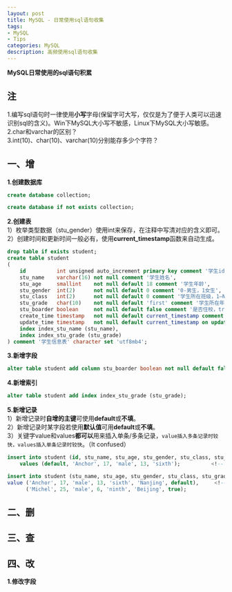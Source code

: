 ```yaml
---
layout: post
title: MySQL - 日常使用sql语句收集
tags:
- MySQL
- Tips
categories: MySQL
description: 高频使用sql语句收集
---  
```

**MySQL日常使用的sql语句积累**

<!-- more -->
## 注
1.编写sql语句时一律使用**小写**字母(保留字可大写，仅仅是为了便于人类可以迅速识别sql的含义)。Win下MySQL大小写不敏感，Linux下MySQL大小写敏感。  
2.char和varchar的区别？  
3.int(10)、char(10)、varchar(10)分别能存多少个字符？  
## 一、增
**1.创建数据库**  
```sql
create database collection;
```
```sql
create database if not exists collection;
```
**2.创建表**  
1）枚举类型数据（stu_gender）使用int来保存，在注释中写清对应的含义即可。  
2）创建时间和更新时间一般必有，使用**current_timestamp**函数来自动生成。  
```sql
drop table if exists student;
create table student
(
    id          int unsigned auto_increment primary key comment '学生id',
    stu_name    varchar(16) not null comment '学生姓名',
    stu_age     smallint    not null default 18 comment '学生年龄',
    stu_gender  int(2)      not null default 0 comment '0-男生，1女生',
    stu_class   int(2)      not null default 0 comment '学生所在班级，1—N',
    stu_grade   char(10)    not null default 'first' comment '学生所在年级',
    stu_boarder boolean     not null default false comment '是否住校，true-是，false-否',
    create_time timestamp   not null default current_timestamp comment '学生记录创建时间',
    update_time timestamp   not null default current_timestamp on update current_timestamp comment '学生记录更新时间',
    index index_stu_name (stu_name),
    index index_stu_grade (stu_grade)
) comment '学生信息表' character set 'utf8mb4';
```
**3.新增字段**  
```sql
alter table student add column stu_boarder boolean not null default false comment '是否住校，true-是，false-否';
```
**4.新增索引**
```sql
alter table student add index index_stu_grade (stu_grade);
```  
**5.新增记录**  
1）新增记录时**自增的主键**可使用**default**或**不填**。  
2）新增记录时某字段若使用**默认值**可用**default**或**不填**。  
3）关键字value和values**都可以**用来插入单条/多条记录，`value插入多条记录时较快，values插入单条记录时较快`。（It confused）  
```sql
insert into student (id, stu_name, stu_age, stu_gender, stu_class, stu_grade) 
    values (default, 'Anchor', 17, 'male', 13, 'sixth');          <!-- 插入自增主键id时用default -->
```
```sql
insert into student (stu_name, stu_age, stu_gender, stu_class, stu_grade, stu_address, stu_boarder)
value ('Anchor', 17, 'male', 13, 'sixth', 'Nanjing', default),     <!-- default表示使用stu_boarder的默认值 -->
      ('Michel', 25, 'male', 6, 'ninth', 'Beijing', true);
```
## 二、删
## 三、查
## 四、改
**1.修改字段**  
```sql

```